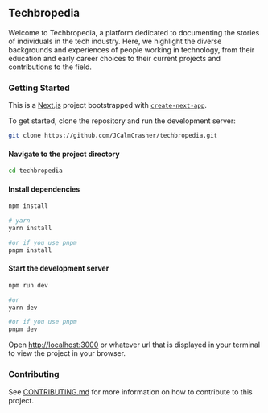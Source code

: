 ## Techbropedia

Welcome to Techbropedia, a platform dedicated to documenting the stories of individuals in the tech industry. Here, we highlight the diverse backgrounds and experiences of people working in technology, from their education and early career choices to their current projects and contributions to the field.

### Getting Started
This is a [Next.js](https://nextjs.org/) project bootstrapped with [`create-next-app`](https://github.com/vercel/next.js/tree/canary/packages/create-next-app).

To get started, clone the repository and run the development server:

```bash
git clone https://github.com/JCalmCrasher/techbropedia.git
```

#### Navigate to the project directory

```bash
cd techbropedia
```

#### Install dependencies

```bash
npm install

# yarn
yarn install

#or if you use pnpm
pnpm install
```

#### Start the development server

```bash
npm run dev

#or
yarn dev

#or if you use pnpm
pnpm dev
```

Open [http://localhost:3000](http://localhost:3000) or whatever url that is displayed in your terminal to view the project in your browser.

### Contributing
See [CONTRIBUTING.md](CONTRIBUTING.md) for more information on how to contribute to this project.